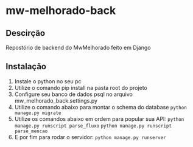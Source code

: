 # mw-melhorado-back

## Descirção
Repostório de backend do MwMelhorado feito em Django

## Instalação
1. Instale o python no seu pc
2. Utilize o comando pip install na pasta root do projeto
3. Configure seu banco de dados psql no arquivo mw_melhorado_back.settings.py
4. Utilize o comando abaixo para montar o schema do database
```python manage.py migrate```
5. Utilize os comandos abaixo em ordem para popular sua API:
```python manage.py runscript parse_fluxo```
```python manage.py runscript parse_mencao```
6. E por fim para rodar o servidor: 
```python manage.py runserver```

